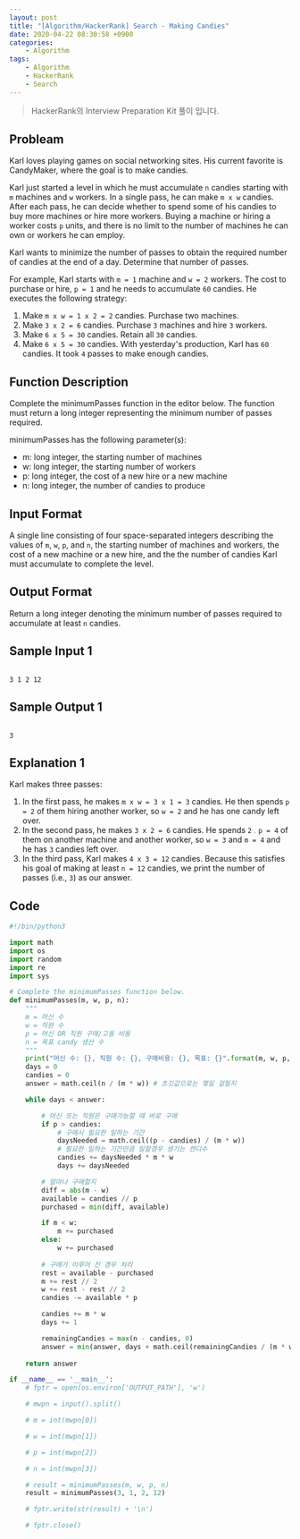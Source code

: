 ```yaml
---
layout: post
title: "[Algorithm/HackerRank] Search - Making Candies"
date: 2020-04-22 08:30:58 +0900
categories: 
    - Algorithm
tags:
    - Algorithm
    - HackerRank
    - Search
---
```


> HackerRank의 Interview Preparation Kit 풀이 입니다.

<!-- more -->


## Probleam
Karl loves playing games on social networking sites. His current favorite is CandyMaker, where the goal is to make candies.

Karl just started a level in which he must accumulate `n` candies starting with `m` machines and `w` workers. In a single pass, he can make `m x w` candies. After each pass, he can decide whether to spend some of his candies to buy more machines or hire more workers. Buying a machine or hiring a worker costs `p` units, and there is no limit to the number of machines he can own or workers he can employ.

Karl wants to minimize the number of passes to obtain the required number of candies at the end of a day. Determine that number of passes.

For example, Karl starts with `m = 1` machine and `w = 2` workers. The cost to purchase or hire, `p = 1` and he needs to accumulate `60` candies. He executes the following strategy:
1. Make `m x w = 1 x 2 = 2` candies. Purchase two machines.
2. Make `3 x 2 = 6` candies. Purchase `3` machines and hire `3` workers.
3. Make `6 x 5 = 30` candies. Retain all `30` candies.
4. Make `6 x 5 = 30` candies. With yesterday's production, Karl has `60` candies.
It took `4` passes to make enough candies.

## Function Description
Complete the minimumPasses function in the editor below. The function must return a long integer representing the minimum number of passes required.

minimumPasses has the following parameter(s):
- m: long integer, the starting number of machines
- w: long integer, the starting number of workers
- p: long integer, the cost of a new hire or a new machine
- n: long integer, the number of candies to produce

## Input Format
A single line consisting of four space-separated integers describing the values of `m`, `w`, `p`, and `n`, the starting number of machines and workers, the cost of a new machine or a new hire, and the the number of candies Karl must accumulate to complete the level.

## Output Format
Return a long integer denoting the minimum number of passes required to accumulate at least `n` candies.

## Sample Input 1
```

3 1 2 12
```


## Sample Output 1
```

3
```


## Explanation 1
Karl makes three passes:
1. In the first pass, he makes `m x w = 3 x 1 = 3` candies. He then spends `p = 2` of them hiring another worker, so `w = 2` and he has one candy left over.
2. In the second pass, he makes `3 x 2 = 6` candies. He spends `2﹒p = 4` of them on another machine and another worker, so `w = 3` and `m = 4` and he has `3` candies left over.
3. In the third pass, Karl makes `4 x 3 = 12` candies. Because this satisfies his goal of making at least `n = 12` candies, we print the number of passes (i.e., `3`) as our answer.


## Code

```python
#!/bin/python3

import math
import os
import random
import re
import sys

# Complete the minimumPasses function below.
def minimumPasses(m, w, p, n):
    """
    m = 머신 수
    w = 직원 수
    p = 머신 OR 직원 구매/고용 비용
    n = 목표 candy 생산 수
    """
    print("머신 수: {}, 직원 수: {}, 구매비용: {}, 목표: {}".format(m, w, p, n))
    days = 0
    candies = 0
    answer = math.ceil(n / (m * w)) # 초깃값으로는 몇일 걸릴지 

    while days < answer:

        # 머신 또는 직원은 구매가능할 때 바로 구매
        if p > candies:
            # 구매시 필요한 일하는 기간
            daysNeeded = math.ceil((p - candies) / (m * w))
            # 필요한 일하는 기간만큼 일할경우 생기는 캔디수
            candies += daysNeeded * m * w
            days += daysNeeded

        # 얼마나 구매할지
        diff = abs(m - w)   
        available = candies // p
        purchased = min(diff, available)

        if m < w:
            m += purchased
        else:
            w += purchased
        
        # 구매가 이루어 진 경우 처리
        rest = available - purchased
        m += rest // 2
        w += rest - rest // 2
        candies -= available * p

        candies += m * w
        days += 1

        remainingCandies = max(n - candies, 0)
        answer = min(answer, days + math.ceil(remainingCandies / (m * w)))
    
    return answer

if __name__ == '__main__':
    # fptr = open(os.environ['OUTPUT_PATH'], 'w')

    # mwpn = input().split()

    # m = int(mwpn[0])

    # w = int(mwpn[1])

    # p = int(mwpn[2])

    # n = int(mwpn[3])

    # result = minimumPasses(m, w, p, n)
    result = minimumPasses(3, 1, 2, 12)

    # fptr.write(str(result) + '\n')

    # fptr.close()
```
